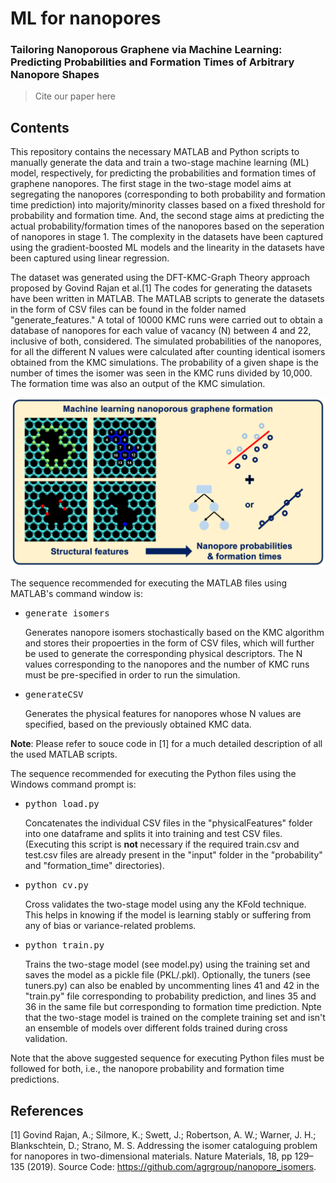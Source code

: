 # ML for nanopores

### Tailoring Nanoporous Graphene via Machine Learning: Predicting Probabilities and Formation Times of Arbitrary Nanopore Shapes
> Cite our paper here

## Contents

This repository contains the necessary MATLAB and Python scripts to manually generate the data and train a two-stage machine learning (ML) model, respectively, for predicting the probabilities and formation times of graphene nanopores.
The first stage in the two-stage model aims at segregating the nanopores (corresponding to both probability and formation time prediction) into majority/minority classes based on a fixed threshold for probability and formation time. And,
the second stage aims at predicting the actual probability/formation times of the nanopores based on the seperation of nanopores in stage 1. The complexity in the datasets have been captured using the gradient-boosted ML models and
the linearity in the datasets have been captured using linear regression.

The dataset was generated using the DFT-KMC-Graph Theory approach proposed by Govind Rajan et al.[1] The codes for generating the datasets have been written in MATLAB. The MATLAB scripts to generate the datasets in the form of CSV files can be found in the folder named "generate_features." A total of 10000 KMC runs were carried out to obtain a database of nanopores for each value of vacancy (N) between 4 and 22, inclusive of both, considered. The simulated probabilities of the nanopores, for all the different N values were calculated after counting identical isomers obtained from the KMC simulations. The probability of a given shape is the number of times the isomer was seen in the KMC runs divided by 10,000. The formation time was also an output of the KMC simulation. 

![alt text](https://github.com/agrgroup/MLforNanopores/blob/main/TOC_image.png)

The sequence recommended for executing the MATLAB files using MATLAB's command window is:
* <pre>generate_isomers</pre> Generates nanopore isomers stochastically based on the KMC algorithm and stores their propoerties in the form of CSV files, which will further be used to generate the corresponding physical descriptors. The N values corresponding to the nanopores and the number of KMC runs must be pre-specified in order to run the simulation.


* <pre>generateCSV</pre> Generates the physical features for nanopores whose N values are specified, based on the previously obtained KMC data. 

<b>Note</b>: Please refer to souce code in [1] for a much detailed description of all the used MATLAB scripts.


The sequence recommended for executing the Python files using the Windows command prompt is:
* <pre>python load.py</pre> Concatenates the individual CSV files in the "physicalFeatures" folder into one dataframe and splits it into training and test CSV files. (Executing this script is <b> not </b> necessary if the required train.csv and test.csv files are already present in the "input" folder in the "probability" and "formation_time" directories).


* <pre>python cv.py</pre> Cross validates the two-stage model using any the KFold technique. This helps in knowing if the model is learning stably or suffering from any of bias or variance-related problems.


* <pre>python train.py</pre> Trains the two-stage model (see model.py) using the training set and saves the model as a pickle file (PKL/.pkl). Optionally, the tuners (see tuners.py) can also be enabled by uncommenting lines 41 and 42 in the "train.py" file corresponding to probability prediction, and lines 35 and 36 in the same file but corresponding to formation time prediction. Npte that the two-stage model is trained on the complete training set and isn't an ensemble of models over different folds trained during cross validation.

Note that the above suggested sequence for executing Python files must be followed for both, i.e., the nanopore probability and formation time predictions.

## References

<a id="1">[1]</a>  Govind Rajan, A.; Silmore, K.; Swett, J.; Robertson, A. W.; Warner, J. H.; Blankschtein, D.; Strano, M. S. Addressing the isomer cataloguing problem for nanopores in two-dimensional materials. Nature Materials, 18, pp 129–135 (2019). Source Code: https://github.com/agrgroup/nanopore_isomers.
